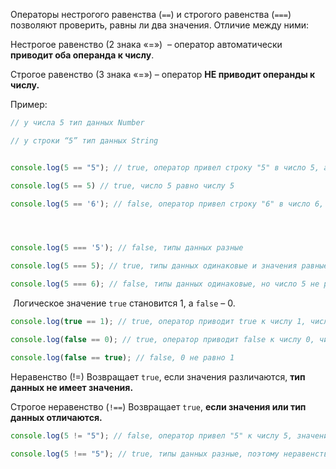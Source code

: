 Операторы нестрогого равенства (`==`) и строгого равенства (`===`)  позволяют проверить, равны ли два значения. Отличие между ними:

Нестрогое равенство (2 знака «=»)  – оператор автоматически  **приводит оба операнда к числу**.

Строгое равенство (3 знака «=») – оператор **НЕ приводит операнды к числу.**

Пример:

```js
// у числа 5 тип данных Number

// у строки “5” тип данных String


console.log(5 == "5"); // true, оператор привел строку "5" в число 5, а число 5 равно числу 5

console.log(5 == 5) // true, число 5 равно числу 5

console.log(5 == '6'); // false, оператор привел строку "6" в число 6, но число 5 не равно числу 6




console.log(5 === '5'); // false, типы данных разные

console.log(5 === 5); // true, типы данных одинаковые и значения равные

console.log(5 === 6); // false, типы данных одинаковые, но число 5 не равно числу 6
```

 Логическое значение `true` становится 1, а `false` – 0.

```js
console.log(true == 1); // true, оператор приводит true к числу 1, число 1 равно числу 1

console.log(false == 0); // true, оператор приводит false к числу 0, число 0 равно числу 0

console.log(false == true); // false, 0 не равно 1
```

Неравенство (!=) Возвращает `true`, если значения различаются, **тип данных не имеет значения.**

Строгое неравенство (`!==`) Возвращает `true`, **если значения или тип данных отличаются.**

```js
console.log(5 != "5"); // false, оператор привел "5" к числу 5, значения равны, неравенство не сохраняется

console.log(5 !== "5"); // true, типы данных разные, поэтому неравенство сохраняется
```